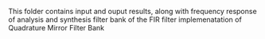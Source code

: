 This folder contains input and ouput results, along with frequency response of analysis and synthesis filter bank of the FIR filter implemenatation of Quadrature Mirror Filter Bank
